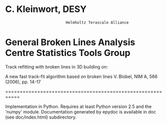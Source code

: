 C. Kleinwort, DESY 
===========================================================
                               Helmholtz Terascale Alliance
General Broken Lines                        Analysis Centre
                                     Statistics Tools Group
===========================================================

Track refitting with broken lines in 3D building on:

A new fast track-fit algorithm based on broken lines
V. Blobel, NIM A, 566 (2006), pp. 14-17

===========================================================

Implementation in Python. Requires at least Python version
2.5 and the 'numpy' module. Documentation generated by 
epydoc is available in doc (see doc/index.html) subdirectory.
